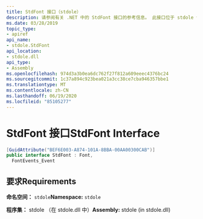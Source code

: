 ```yaml
---
title: StdFont 接口（stdole）
description: 请参阅有关 .NET 中的 StdFont 接口的参考信息。 此接口位于 stdole 命名空间和 stdole 程序集（在 stdole.dll 库中）。
ms.date: 03/28/2019
topic_type:
- apiref
api_name:
- stdole.StdFont
api_location:
- stdole.dll
api_type:
- Assembly
ms.openlocfilehash: 974d3a3b0ea6dc762f27f812a609eeec4376bc24
ms.sourcegitcommit: 1c37a894c923bea021a3cc38ce7cba946357bbe1
ms.translationtype: MT
ms.contentlocale: zh-CN
ms.lasthandoff: 06/19/2020
ms.locfileid: "85105277"
---
```

# <a name="stdfont-interface"></a><span data-ttu-id="3c38b-104">StdFont 接口</span><span class="sxs-lookup"><span data-stu-id="3c38b-104">StdFont Interface</span></span>

```csharp
[GuidAttribute("BEF6E003-A874-101A-8BBA-00AA00300CAB")]
public interface StdFont : Font,
  FontEvents_Event
```

## <a name="requirements"></a><span data-ttu-id="3c38b-105">要求</span><span class="sxs-lookup"><span data-stu-id="3c38b-105">Requirements</span></span>

<span data-ttu-id="3c38b-106">**命名空间：** `stdole`</span><span class="sxs-lookup"><span data-stu-id="3c38b-106">**Namespace:** `stdole`</span></span>

<span data-ttu-id="3c38b-107">**程序集：** stdole （在 stdole.dll 中）</span><span class="sxs-lookup"><span data-stu-id="3c38b-107">**Assembly:** stdole (in stdole.dll)</span></span>
